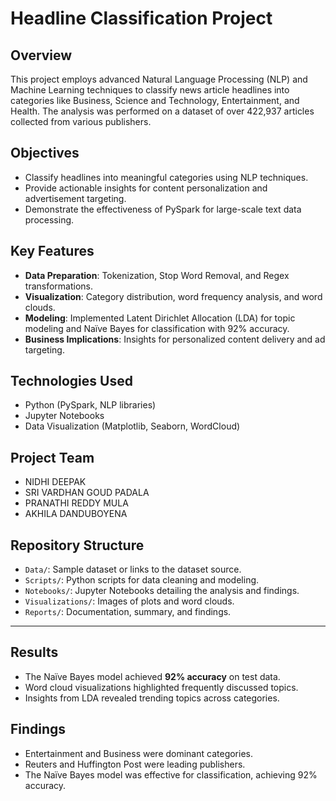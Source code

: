 # Headline Classification Project

## Overview
This project employs advanced Natural Language Processing (NLP) and Machine Learning techniques to classify news article headlines into categories like Business, Science and Technology, Entertainment, and Health. The analysis was performed on a dataset of over 422,937 articles collected from various publishers.

## Objectives
- Classify headlines into meaningful categories using NLP techniques.
- Provide actionable insights for content personalization and advertisement targeting.
- Demonstrate the effectiveness of PySpark for large-scale text data processing.

## Key Features
- **Data Preparation**: Tokenization, Stop Word Removal, and Regex transformations.
- **Visualization**: Category distribution, word frequency analysis, and word clouds.
- **Modeling**: Implemented Latent Dirichlet Allocation (LDA) for topic modeling and Naïve Bayes for classification with 92% accuracy.
- **Business Implications**: Insights for personalized content delivery and ad targeting.

## Technologies Used
- Python (PySpark, NLP libraries)
- Jupyter Notebooks
- Data Visualization (Matplotlib, Seaborn, WordCloud)

## Project Team
- NIDHI DEEPAK
- SRI VARDHAN GOUD PADALA
- PRANATHI REDDY MULA
- AKHILA DANDUBOYENA

## Repository Structure
- `Data/`: Sample dataset or links to the dataset source.
- `Scripts/`: Python scripts for data cleaning and modeling.
- `Notebooks/`: Jupyter Notebooks detailing the analysis and findings.
- `Visualizations/`: Images of plots and word clouds.
- `Reports/`: Documentation, summary, and findings.

---

## Results
- The Naïve Bayes model achieved **92% accuracy** on test data.
- Word cloud visualizations highlighted frequently discussed topics.
- Insights from LDA revealed trending topics across categories.

##  Findings
-  Entertainment and Business were dominant categories.
-  Reuters and Huffington Post were leading publishers.
-  The Naïve Bayes model was effective for classification, achieving 92% accuracy.
